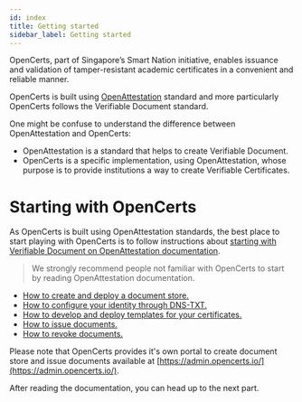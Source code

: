 ```yaml
---
id: index
title: Getting started
sidebar_label: Getting started
---
```


OpenCerts, part of Singapore’s Smart Nation initiative, enables issuance and validation of tamper-resistant academic certificates in a convenient and reliable manner.

OpenCerts is built using [OpenAttestation](https://openattestation.com) standard and more particularly OpenCerts follows the Verifiable Document standard.

One might be confuse to understand the difference between OpenAttestation and OpenCerts:
- OpenAttestation is a standard that helps to create Verifiable Document.
- OpenCerts is a specific implementation, using OpenAttestation, whose purpose is to provide institutions a way to create Verifiable Certificates.

# Starting with OpenCerts

As OpenCerts is built using OpenAttestation standards, the best place to start playing with OpenCerts is to follow instructions about [starting with Verifiable Document on OpenAttestation documentation](https://openattestation.com/docs/verifiable-document/overview).

> We strongly recommend people not familiar with OpenCerts to start by reading OpenAttestation documentation.

- [How to create and deploy a document store.](https://openattestation.com/docs/verifiable-document/document-store)
- [How to configure your identity through DNS-TXT.](https://openattestation.com/docs/verifiable-document/dns-proof)
- [How to develop and deploy templates for your certificates.](https://openattestation.com/docs/advanced/custom-renderer)
- [How to issue documents.](https://openattestation.com/docs/verifiable-document/issuing-document)
- [How to revoke documents.](https://openattestation.com/docs/verifiable-document/revoking-document)

Please note that OpenCerts provides it's own portal to create document store and issue documents available at [https://admin.opencerts.io/](https://admin.opencerts.io/).

After reading the documentation, you can head up to the next part.
